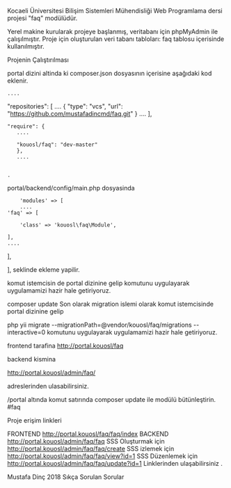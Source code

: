 
Kocaeli Üniversitesi Bilişim Sistemleri Mühendisliği Web Programlama dersi projesi "faq" modülüdür.

Yerel makine kurularak projeye başlanmış, veritabanı için phpMyAdmin ile çalışılmıştır. Proje için oluşturulan veri tabanı tabloları:
 faq tablosu içerisinde kullanılmıştır. 


Projenin Çalıştırılması

portal dizini altinda ki composer.json dosyasının içerisine aşağıdaki kod eklenir.

    ....
   "repositories": [
        ....
        {
        "type": "vcs",
        "url": "https://github.com/mustafadincmd/faq.git"
    }
    ....
    ],
    
    
    "require": { 
       ....
    
       "kouosl/faq": "dev-master"
       },
       ....
       
 
    .   
portal/backend/config/main.php dosyasinda

        'modules' => [
        ....
    'faq' => [

        'class' => 'kouosl\faq\Module',

    ],
    ....
],

],
seklinde ekleme yapilir.

komut istemcisin de portal dizinine gelip komutunu uygulayarak uygulamamizi hazir hale getiriyoruz.

composer update
Son olarak migration islemi olarak komut istemcisinde portal dizinine gelip

php yii migrate --migrationPath=@vendor/kouosl/faq/migrations --interactive=0
komutunu uygulayarak uygulamamizi hazir hale getiriyoruz.

frontend tarafina http://portal.kouosl/faq

backend kismina

http://portal.kouosl/admin/faq/

adreslerinden ulasabilirsiniz.


/portal altında komut satırında composer update ile modülü bütünleştirin.
#faq

 Proje erişim linkleri

FRONTEND http://portal.kouosl/faq/faq/index
BACKEND http://portal.kouosl/admin/faq/faq
SSS Oluşturmak için http://portal.kouosl/admin/faq/faq/create
SSS izlemek için http://portal.kouosl/admin/faq/faq/view?id=1
SSS Düzenlemek için http://portal.kouosl/admin/faq/faq/update?id=1
Linklerinden ulaşabilirsiniz . 

Mustafa Dinç 2018 Sıkça Sorulan Sorular 
